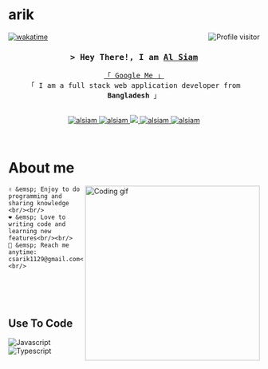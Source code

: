 # arik



<!--
    The commented-out sections are typically used for hiding or excluding code from rendering.
    In this case, they may be placeholders for additional content that can be uncommented when needed.
-->

<!-- Profile visitor badge -->
<a href="https://komarev.com/ghpvc/?username=alsiam">
    <img align="right" src="https://komarev.com/ghpvc/?username=alsiam&label=Visitors&color=0e75b6&style=flat" alt="Profile visitor" />
</a>

<!-- Wakatime badge -->
[![wakatime](https://wakatime.com/badge/user/eebb3dd8-d9b2-40de-9b88-6fd6cac99dbc.svg)](https://wakatime.com/@eebb3dd8-d9b2-40de-9b88-6fd6cac99dbc)

<!-- Intro section -->
<h3 align="center">
    <samp>&gt; Hey There!, I am
        <b><a target="_blank" href="https://alsiam.com">Al Siam</a></b>
    </samp>
</h3>

<!-- Social links -->
<p align="center"> 
    <samp>
        <a href="https://www.google.com/search?q=Al+Siam">「 Google Me 」</a>
        <br>
        「 I am a full stack web application developer from <b>Bangladesh</b> 」
        <br>
        <br>
    </samp>
</p>

<!-- Social badges -->
<p align="center">
    <a href="https://alsiam.com" target="blank">
        <img src="https://img.shields.io/badge/Website-DC143C?style=for-the-badge&logo=medium&logoColor=white" alt="alsiam" />
    </a>
    <a href="https://linkedin.com/in/al-siam" target="_blank">
        <img src="https://img.shields.io/badge/LinkedIn-0077B5?style=for-the-badge&logo=linkedin&logoColor=white" alt="alsiam"/>
    </a>
    <a href="https://twitter.com/_alsiam" target="_blank">
        <img src="https://img.shields.io/badge/Twitter-1DA1F2?style=for-the-badge&logo=twitter&logoColor=white" />
    </a>
    <a href="https://instagram.com/_alsiam" target="_blank">
        <img src="https://img.shields.io/badge/Instagram-fe4164?style=for-the-badge&logo=instagram&logoColor=white" alt="alsiam" />
    </a> 
    <a href="https://facebook.com/alsiam.dev" target="_blank">
        <img src="https://img.shields.io/badge/Facebook-20BEFF?&style=for-the-badge&logo=facebook&logoColor=white" alt="alsiam"  />
    </a> 
</p>

<!-- About me section -->
<br />

# About me

<p>
    <!-- Coding gif -->
    <img align="right" width="350" src="/assets/programmer.gif" alt="Coding gif" />

    ✌️ &emsp; Enjoy to do programming and sharing knowledge <br/><br/>
    ❤️ &emsp; Love to writing code and learning new features<br/><br/>
    📧 &emsp; Reach me anytime: csarik1129@gmail.com<br/><br/>
</p>

<br/>
<br/>
<br/>

## Use To Code

<!-- Coding skills badges -->
![Javascript](https://img.shields.io/badge/Javascript-F0DB4F?style=for-the-badge&labelColor=black&logo=javascript&logoColor=F0DB4F)
![Typescript](https://img.shields.io/badge/Typescript-007acc?style=for-the-badge&labelColor=black&logo=typescript&logoColor=007acc)
<!-- Add more coding skills badges as needed -->

<!-- End of code -->

